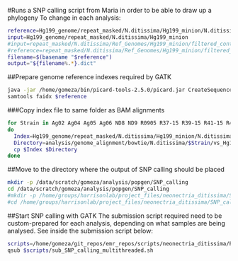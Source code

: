 #Runs a SNP calling script from Maria in order to be able to draw up a phylogeny
To change in each analysis:

```bash
reference=Hg199_genome/repeat_masked/N.ditissima/Hg199_minion/N.ditissima_contigs_unmasked.fa
input=Hg199_genome/repeat_masked/N.ditissima/Hg199_minion
#input=repeat_masked/N.ditissima/Ref_Genomes/Hg199_minion/filtered_contigs
#reference=repeat_masked/N.ditissima/Ref_Genomes/Hg199_minion/filtered_contigs/N.ditissima_contigs_unmasked.fa
filename=$(basename "$reference")
output="${filename%.*}.dict"
```

##Prepare genome reference indexes required by GATK

```bash
java -jar /home/gomeza/bin/picard-tools-2.5.0/picard.jar CreateSequenceDictionary R=$reference O=$input/$output
samtools faidx $reference
```

###Copy index file to same folder as BAM alignments

```bash
for Strain in Ag02 Ag04 Ag05 Ag06 ND8 ND9 R0905 R37-15 R39-15 R41-15 R42-15 R45-15 R68-17 Ag08 P112 BGV344 OPC304 Ag09_A Ag11_A Ag11_B Ag11_C Hg199 R6-17-2 R6-17-3
do
  Index=Hg199_genome/repeat_masked/N.ditissima/Hg199_minion/N.ditissima_contigs_unmasked.fa.fai
  Directory=analysis/genome_alignment/bowtie/N.ditissima/$Strain/vs_Hg199_minion
  cp $Index $Directory
done
```

##Move to the directory where the output of SNP calling should be placed

```bash
mkdir -p /data/scratch/gomeza/analysis/popgen/SNP_calling
cd /data/scratch/gomeza/analysis/popgen/SNP_calling
#mkdir -p /home/groups/harrisonlab/project_files/neonectria_ditissima/SNP_calling
#cd /home/groups/harrisonlab/project_files/neonectria_ditissima/SNP_calling
```

##Start SNP calling with GATK
The submission script required need to be custom-prepared for each analysis, depending on what samples are being analysed.
See inside the submission script below:

```bash
scripts=/home/gomeza/git_repos/emr_repos/scripts/neonectria_ditissima/Popgen_analysis/snp
qsub $scripts/sub_SNP_calling_multithreaded.sh
```
